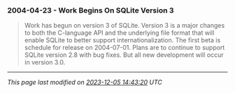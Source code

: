 ### 2004\-04\-23 \- Work Begins On SQLite Version 3


> Work has begun on version 3 of SQLite. Version 3 is a major
>  changes to both the C\-language API and the underlying file format
>  that will enable SQLite to better support internationalization.
>  The first beta is schedule for release on 2004\-07\-01\.
>  Plans are to continue to support SQLite version 2\.8 with
>  bug fixes. But all new development will occur in version 3\.0\.



---


*This page last modified on [2023\-12\-05 14:43:20](https://sqlite.org/docsrc/honeypot) UTC* 


